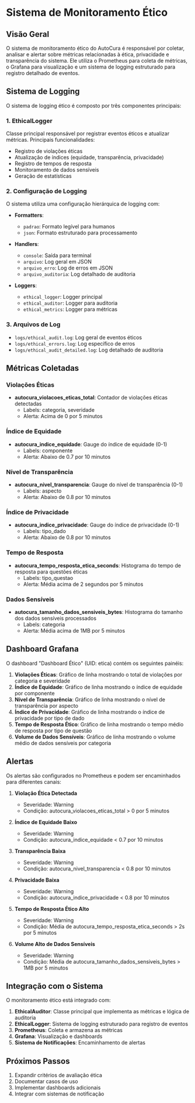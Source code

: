 # Sistema de Monitoramento Ético

## Visão Geral

O sistema de monitoramento ético do AutoCura é responsável por coletar, analisar e alertar sobre métricas relacionadas à ética, privacidade e transparência do sistema. Ele utiliza o Prometheus para coleta de métricas, o Grafana para visualização e um sistema de logging estruturado para registro detalhado de eventos.

## Sistema de Logging

O sistema de logging ético é composto por três componentes principais:

### 1. EthicalLogger

Classe principal responsável por registrar eventos éticos e atualizar métricas. Principais funcionalidades:

- Registro de violações éticas
- Atualização de índices (equidade, transparência, privacidade)
- Registro de tempos de resposta
- Monitoramento de dados sensíveis
- Geração de estatísticas

### 2. Configuração de Logging

O sistema utiliza uma configuração hierárquica de logging com:

- **Formatters**:
  - `padrao`: Formato legível para humanos
  - `json`: Formato estruturado para processamento

- **Handlers**:
  - `console`: Saída para terminal
  - `arquivo`: Log geral em JSON
  - `arquivo_erro`: Log de erros em JSON
  - `arquivo_auditoria`: Log detalhado de auditoria

- **Loggers**:
  - `ethical_logger`: Logger principal
  - `ethical_auditor`: Logger para auditoria
  - `ethical_metrics`: Logger para métricas

### 3. Arquivos de Log

- `logs/ethical_audit.log`: Log geral de eventos éticos
- `logs/ethical_errors.log`: Log específico de erros
- `logs/ethical_audit_detailed.log`: Log detalhado de auditoria

## Métricas Coletadas

### Violações Éticas
- **autocura_violacoes_eticas_total**: Contador de violações éticas detectadas
  - Labels: categoria, severidade
  - Alerta: Acima de 0 por 5 minutos

### Índice de Equidade
- **autocura_indice_equidade**: Gauge do índice de equidade (0-1)
  - Labels: componente
  - Alerta: Abaixo de 0.7 por 10 minutos

### Nível de Transparência
- **autocura_nivel_transparencia**: Gauge do nível de transparência (0-1)
  - Labels: aspecto
  - Alerta: Abaixo de 0.8 por 10 minutos

### Índice de Privacidade
- **autocura_indice_privacidade**: Gauge do índice de privacidade (0-1)
  - Labels: tipo_dado
  - Alerta: Abaixo de 0.8 por 10 minutos

### Tempo de Resposta
- **autocura_tempo_resposta_etica_seconds**: Histograma do tempo de resposta para questões éticas
  - Labels: tipo_questao
  - Alerta: Média acima de 2 segundos por 5 minutos

### Dados Sensíveis
- **autocura_tamanho_dados_sensiveis_bytes**: Histograma do tamanho dos dados sensíveis processados
  - Labels: categoria
  - Alerta: Média acima de 1MB por 5 minutos

## Dashboard Grafana

O dashboard "Dashboard Ético" (UID: etica) contém os seguintes painéis:

1. **Violações Éticas**: Gráfico de linha mostrando o total de violações por categoria e severidade
2. **Índice de Equidade**: Gráfico de linha mostrando o índice de equidade por componente
3. **Nível de Transparência**: Gráfico de linha mostrando o nível de transparência por aspecto
4. **Índice de Privacidade**: Gráfico de linha mostrando o índice de privacidade por tipo de dado
5. **Tempo de Resposta Ético**: Gráfico de linha mostrando o tempo médio de resposta por tipo de questão
6. **Volume de Dados Sensíveis**: Gráfico de linha mostrando o volume médio de dados sensíveis por categoria

## Alertas

Os alertas são configurados no Prometheus e podem ser encaminhados para diferentes canais:

1. **Violação Ética Detectada**
   - Severidade: Warning
   - Condição: autocura_violacoes_eticas_total > 0 por 5 minutos

2. **Índice de Equidade Baixo**
   - Severidade: Warning
   - Condição: autocura_indice_equidade < 0.7 por 10 minutos

3. **Transparência Baixa**
   - Severidade: Warning
   - Condição: autocura_nivel_transparencia < 0.8 por 10 minutos

4. **Privacidade Baixa**
   - Severidade: Warning
   - Condição: autocura_indice_privacidade < 0.8 por 10 minutos

5. **Tempo de Resposta Ético Alto**
   - Severidade: Warning
   - Condição: Média de autocura_tempo_resposta_etica_seconds > 2s por 5 minutos

6. **Volume Alto de Dados Sensíveis**
   - Severidade: Warning
   - Condição: Média de autocura_tamanho_dados_sensiveis_bytes > 1MB por 5 minutos

## Integração com o Sistema

O monitoramento ético está integrado com:

1. **EthicalAuditor**: Classe principal que implementa as métricas e lógica de auditoria
2. **EthicalLogger**: Sistema de logging estruturado para registro de eventos
3. **Prometheus**: Coleta e armazena as métricas
4. **Grafana**: Visualização e dashboards
5. **Sistema de Notificações**: Encaminhamento de alertas

## Próximos Passos

1. Expandir critérios de avaliação ética
2. Documentar casos de uso
3. Implementar dashboards adicionais
4. Integrar com sistemas de notificação 